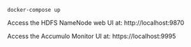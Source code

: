 
```
docker-compose up
```

Access the HDFS NameNode web UI at: http://localhost:9870

Access the Accumulo Monitor UI at: https://localhost:9995
